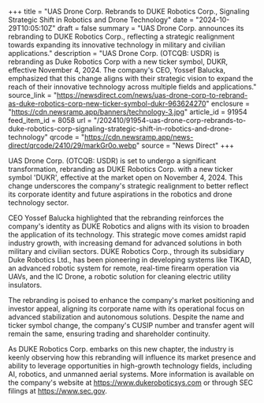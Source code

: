 +++
title = "UAS Drone Corp. Rebrands to DUKE Robotics Corp., Signaling Strategic Shift in Robotics and Drone Technology"
date = "2024-10-29T10:05:10Z"
draft = false
summary = "UAS Drone Corp. announces its rebranding to DUKE Robotics Corp., reflecting a strategic realignment towards expanding its innovative technology in military and civilian applications."
description = "UAS Drone Corp. (OTCQB: USDR) is rebranding as Duke Robotics Corp with a new ticker symbol, DUKR, effective November 4, 2024. The company's CEO, Yossef Balucka, emphasized that this change aligns with their strategic vision to expand the reach of their innovative technology across multiple fields and applications."
source_link = "https://newsdirect.com/news/uas-drone-corp-to-rebrand-as-duke-robotics-corp-new-ticker-symbol-dukr-963624270"
enclosure = "https://cdn.newsramp.app/banners/technology-3.jpg"
article_id = 91954
feed_item_id = 8058
url = "/202410/91954-uas-drone-corp-rebrands-to-duke-robotics-corp-signaling-strategic-shift-in-robotics-and-drone-technology"
qrcode = "https://cdn.newsramp.app/news-direct/qrcode/2410/29/markGr0o.webp"
source = "News Direct"
+++

<p>UAS Drone Corp. (OTCQB: USDR) is set to undergo a significant transformation, rebranding as DUKE Robotics Corp. with a new ticker symbol 'DUKR', effective at the market open on November 4, 2024. This change underscores the company's strategic realignment to better reflect its corporate identity and future aspirations in the robotics and drone technology sector.</p><p>CEO Yossef Balucka highlighted that the rebranding reinforces the company's identity as DUKE Robotics and aligns with its vision to broaden the application of its technology. This strategic move comes amidst rapid industry growth, with increasing demand for advanced solutions in both military and civilian sectors. DUKE Robotics Corp., through its subsidiary Duke Robotics Ltd., has been pioneering in developing systems like TIKAD, an advanced robotic system for remote, real-time firearm operation via UAVs, and the IC Drone, a robotic solution for cleaning electric utility insulators.</p><p>The rebranding is poised to enhance the company's market positioning and investor appeal, aligning its corporate name with its operational focus on advanced stabilization and autonomous solutions. Despite the name and ticker symbol change, the company's CUSIP number and transfer agent will remain the same, ensuring trading and shareholder continuity.</p><p>As DUKE Robotics Corp. embarks on this new chapter, the industry is keenly observing how this rebranding will influence its market presence and ability to leverage opportunities in high-growth technology fields, including AI, robotics, and unmanned aerial systems. More information is available on the company's website at <a href='https://www.dukeroboticsys.com' rel='nofollow' target='_blank'>https://www.dukeroboticsys.com</a> or through SEC filings at <a href='https://www.sec.gov' rel='nofollow' target='_blank'>https://www.sec.gov</a>.</p>